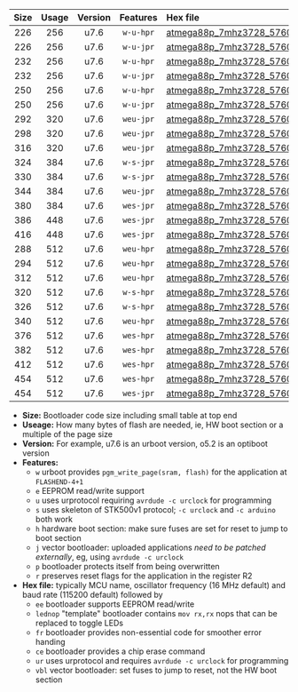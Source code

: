 |Size|Usage|Version|Features|Hex file|
|:-:|:-:|:-:|:-:|:--|
|226|256|u7.6|`w-u-hpr`|[atmega88p_7mhz3728_57600bps_ur.hex](https://raw.githubusercontent.com/stefanrueger/urboot/main/atmega88p_7mhz3728_57600bps_ur.hex)|
|226|256|u7.6|`w-u-jpr`|[atmega88p_7mhz3728_57600bps_ur_vbl.hex](https://raw.githubusercontent.com/stefanrueger/urboot/main/atmega88p_7mhz3728_57600bps_ur_vbl.hex)|
|232|256|u7.6|`w-u-hpr`|[atmega88p_7mhz3728_57600bps_lednop_ur.hex](https://raw.githubusercontent.com/stefanrueger/urboot/main/atmega88p_7mhz3728_57600bps_lednop_ur.hex)|
|232|256|u7.6|`w-u-jpr`|[atmega88p_7mhz3728_57600bps_lednop_ur_vbl.hex](https://raw.githubusercontent.com/stefanrueger/urboot/main/atmega88p_7mhz3728_57600bps_lednop_ur_vbl.hex)|
|250|256|u7.6|`w-u-hpr`|[atmega88p_7mhz3728_57600bps_lednop_fr_ur.hex](https://raw.githubusercontent.com/stefanrueger/urboot/main/atmega88p_7mhz3728_57600bps_lednop_fr_ur.hex)|
|250|256|u7.6|`w-u-jpr`|[atmega88p_7mhz3728_57600bps_lednop_fr_ur_vbl.hex](https://raw.githubusercontent.com/stefanrueger/urboot/main/atmega88p_7mhz3728_57600bps_lednop_fr_ur_vbl.hex)|
|292|320|u7.6|`weu-jpr`|[atmega88p_7mhz3728_57600bps_ee_ur_vbl.hex](https://raw.githubusercontent.com/stefanrueger/urboot/main/atmega88p_7mhz3728_57600bps_ee_ur_vbl.hex)|
|298|320|u7.6|`weu-jpr`|[atmega88p_7mhz3728_57600bps_ee_lednop_ur_vbl.hex](https://raw.githubusercontent.com/stefanrueger/urboot/main/atmega88p_7mhz3728_57600bps_ee_lednop_ur_vbl.hex)|
|316|320|u7.6|`weu-jpr`|[atmega88p_7mhz3728_57600bps_ee_lednop_fr_ur_vbl.hex](https://raw.githubusercontent.com/stefanrueger/urboot/main/atmega88p_7mhz3728_57600bps_ee_lednop_fr_ur_vbl.hex)|
|324|384|u7.6|`w-s-jpr`|[atmega88p_7mhz3728_57600bps_vbl.hex](https://raw.githubusercontent.com/stefanrueger/urboot/main/atmega88p_7mhz3728_57600bps_vbl.hex)|
|330|384|u7.6|`w-s-jpr`|[atmega88p_7mhz3728_57600bps_lednop_vbl.hex](https://raw.githubusercontent.com/stefanrueger/urboot/main/atmega88p_7mhz3728_57600bps_lednop_vbl.hex)|
|344|384|u7.6|`weu-jpr`|[atmega88p_7mhz3728_57600bps_ee_lednop_fr_ce_ur_vbl.hex](https://raw.githubusercontent.com/stefanrueger/urboot/main/atmega88p_7mhz3728_57600bps_ee_lednop_fr_ce_ur_vbl.hex)|
|380|384|u7.6|`wes-jpr`|[atmega88p_7mhz3728_57600bps_ee_vbl.hex](https://raw.githubusercontent.com/stefanrueger/urboot/main/atmega88p_7mhz3728_57600bps_ee_vbl.hex)|
|386|448|u7.6|`wes-jpr`|[atmega88p_7mhz3728_57600bps_ee_lednop_vbl.hex](https://raw.githubusercontent.com/stefanrueger/urboot/main/atmega88p_7mhz3728_57600bps_ee_lednop_vbl.hex)|
|416|448|u7.6|`wes-jpr`|[atmega88p_7mhz3728_57600bps_ee_lednop_fr_vbl.hex](https://raw.githubusercontent.com/stefanrueger/urboot/main/atmega88p_7mhz3728_57600bps_ee_lednop_fr_vbl.hex)|
|288|512|u7.6|`weu-hpr`|[atmega88p_7mhz3728_57600bps_ee_ur.hex](https://raw.githubusercontent.com/stefanrueger/urboot/main/atmega88p_7mhz3728_57600bps_ee_ur.hex)|
|294|512|u7.6|`weu-hpr`|[atmega88p_7mhz3728_57600bps_ee_lednop_ur.hex](https://raw.githubusercontent.com/stefanrueger/urboot/main/atmega88p_7mhz3728_57600bps_ee_lednop_ur.hex)|
|312|512|u7.6|`weu-hpr`|[atmega88p_7mhz3728_57600bps_ee_lednop_fr_ur.hex](https://raw.githubusercontent.com/stefanrueger/urboot/main/atmega88p_7mhz3728_57600bps_ee_lednop_fr_ur.hex)|
|320|512|u7.6|`w-s-hpr`|[atmega88p_7mhz3728_57600bps.hex](https://raw.githubusercontent.com/stefanrueger/urboot/main/atmega88p_7mhz3728_57600bps.hex)|
|326|512|u7.6|`w-s-hpr`|[atmega88p_7mhz3728_57600bps_lednop.hex](https://raw.githubusercontent.com/stefanrueger/urboot/main/atmega88p_7mhz3728_57600bps_lednop.hex)|
|340|512|u7.6|`weu-hpr`|[atmega88p_7mhz3728_57600bps_ee_lednop_fr_ce_ur.hex](https://raw.githubusercontent.com/stefanrueger/urboot/main/atmega88p_7mhz3728_57600bps_ee_lednop_fr_ce_ur.hex)|
|376|512|u7.6|`wes-hpr`|[atmega88p_7mhz3728_57600bps_ee.hex](https://raw.githubusercontent.com/stefanrueger/urboot/main/atmega88p_7mhz3728_57600bps_ee.hex)|
|382|512|u7.6|`wes-hpr`|[atmega88p_7mhz3728_57600bps_ee_lednop.hex](https://raw.githubusercontent.com/stefanrueger/urboot/main/atmega88p_7mhz3728_57600bps_ee_lednop.hex)|
|412|512|u7.6|`wes-hpr`|[atmega88p_7mhz3728_57600bps_ee_lednop_fr.hex](https://raw.githubusercontent.com/stefanrueger/urboot/main/atmega88p_7mhz3728_57600bps_ee_lednop_fr.hex)|
|454|512|u7.6|`wes-hpr`|[atmega88p_7mhz3728_57600bps_ee_lednop_fr_ce.hex](https://raw.githubusercontent.com/stefanrueger/urboot/main/atmega88p_7mhz3728_57600bps_ee_lednop_fr_ce.hex)|
|454|512|u7.6|`wes-jpr`|[atmega88p_7mhz3728_57600bps_ee_lednop_fr_ce_vbl.hex](https://raw.githubusercontent.com/stefanrueger/urboot/main/atmega88p_7mhz3728_57600bps_ee_lednop_fr_ce_vbl.hex)|

- **Size:** Bootloader code size including small table at top end
- **Useage:** How many bytes of flash are needed, ie, HW boot section or a multiple of the page size
- **Version:** For example, u7.6 is an urboot version, o5.2 is an optiboot version
- **Features:**
  + `w` urboot provides `pgm_write_page(sram, flash)` for the application at `FLASHEND-4+1`
  + `e` EEPROM read/write support
  + `u` uses urprotocol requiring `avrdude -c urclock` for programming
  + `s` uses skeleton of STK500v1 protocol; `-c urclock` and `-c arduino` both work
  + `h` hardware boot section: make sure fuses are set for reset to jump to boot section
  + `j` vector bootloader: uploaded applications *need to be patched externally*, eg, using `avrdude -c urclock`
  + `p` bootloader protects itself from being overwritten
  + `r` preserves reset flags for the application in the register R2
- **Hex file:** typically MCU name, oscillator frequency (16 MHz default) and baud rate (115200 default) followed by
  + `ee` bootloader supports EEPROM read/write
  + `lednop` "template" bootloader contains `mov rx,rx` nops that can be replaced to toggle LEDs
  + `fr` bootloader provides non-essential code for smoother error handing
  + `ce` bootloader provides a chip erase command
  + `ur` uses urprotocol and requires `avrdude -c urclock` for programming
  + `vbl` vector bootloader: set fuses to jump to reset, not the HW boot section
